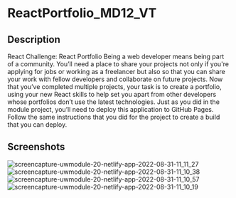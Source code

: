 # ReactPortfolio_MD12_VT

## Description

React Challenge: React Portfolio  Being a web developer means being part of a community. You’ll need a place to share your projects not only if you're applying for jobs or working as a freelancer but also so that you can share your work with fellow developers and collaborate on future projects.  Now that you’ve completed multiple projects, your task is to create a portfolio, using your new React skills to help set you apart from other developers whose portfolios don’t use the latest technologies.  Just as you did in the module project, you’ll need to deploy this application to GitHub Pages. Follow the same instructions that you did for the project to create a build that you can deploy. 


## Screenshots

![screencapture-uwmodule-20-netlify-app-2022-08-31-11_11_27](https://user-images.githubusercontent.com/31176226/187750297-b8072581-4486-4060-96d1-a9d8f64fc265.png)
![screencapture-uwmodule-20-netlify-app-2022-08-31-11_10_38](https://user-images.githubusercontent.com/31176226/187750374-33b252cd-083d-4c05-bbba-139f8df3ddfa.png)
![screencapture-uwmodule-20-netlify-app-2022-08-31-11_10_57](https://user-images.githubusercontent.com/31176226/187750379-7de1848e-e31b-4699-8b71-e1a6015f45f0.png)
![screencapture-uwmodule-20-netlify-app-2022-08-31-11_10_19](https://user-images.githubusercontent.com/31176226/187750383-87a8c4f2-a875-47eb-ae58-d14a67e69a66.png)
